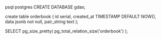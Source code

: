 <!-- Create a db -->
psql postgres
CREATE DATABASE gdax;

<!-- Create a table -->
create table orderbook (
    id serial,
    created_at TIMESTAMP DEFAULT NOW(),
    data jsonb not null,
    pair_string text
);

<!--
create table historicalprices (
    id serial,
    created_at TIMESTAMP DEFAULT NOW(),
    data jsonb not null
);
 -->


SELECT pg_size_pretty( pg_total_relation_size('orderbook') );
